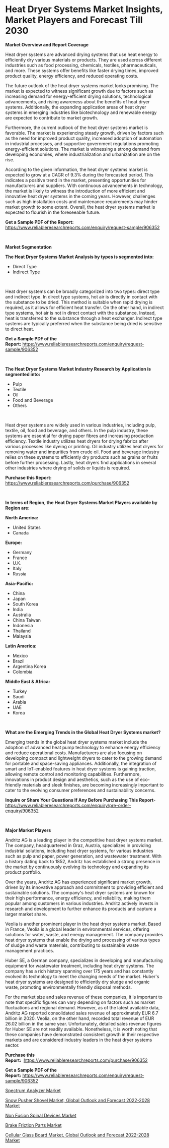 <p><h1>Heat Dryer Systems Market Insights, Market Players and Forecast Till 2030</h1></p><p><strong>Market Overview and Report Coverage</strong></p>
<p><p>Heat dryer systems are advanced drying systems that use heat energy to efficiently dry various materials or products. They are used across different industries such as food processing, chemicals, textiles, pharmaceuticals, and more. These systems offer benefits like faster drying times, improved product quality, energy efficiency, and reduced operating costs.</p><p>The future outlook of the heat dryer systems market looks promising. The market is expected to witness significant growth due to factors such as increasing demand for energy-efficient drying solutions, technological advancements, and rising awareness about the benefits of heat dryer systems. Additionally, the expanding application areas of heat dryer systems in emerging industries like biotechnology and renewable energy are expected to contribute to market growth.</p><p>Furthermore, the current outlook of the heat dryer systems market is favorable. The market is experiencing steady growth, driven by factors such as the need for improved product quality, increased adoption of automation in industrial processes, and supportive government regulations promoting energy-efficient solutions. The market is witnessing a strong demand from developing economies, where industrialization and urbanization are on the rise.</p><p>According to the given information, the heat dryer systems market is expected to grow at a CAGR of 9.3% during the forecasted period. This indicates a positive trend in the market, presenting opportunities for manufacturers and suppliers. With continuous advancements in technology, the market is likely to witness the introduction of more efficient and innovative heat dryer systems in the coming years. However, challenges such as high installation costs and maintenance requirements may hinder market growth to some extent. Overall, the heat dryer systems market is expected to flourish in the foreseeable future.</p></p>
<p><strong>Get a Sample PDF of the Report:</strong> <a href="https://www.reliableresearchreports.com/enquiry/request-sample/906352">https://www.reliableresearchreports.com/enquiry/request-sample/906352</a></p>
<p>&nbsp;</p>
<p><strong>Market Segmentation</strong></p>
<p><strong>The Heat Dryer Systems Market Analysis by types is segmented into:</strong></p>
<p><ul><li>Direct Type</li><li>Indirect Type</li></ul></p>
<p>&nbsp;</p>
<p><p>Heat dryer systems can be broadly categorized into two types: direct type and indirect type. In direct type systems, hot air is directly in contact with the substance to be dried. This method is suitable when rapid drying is required, as it allows for efficient heat transfer. On the other hand, in indirect type systems, hot air is not in direct contact with the substance. Instead, heat is transferred to the substance through a heat exchanger. Indirect type systems are typically preferred when the substance being dried is sensitive to direct heat.</p></p>
<p><strong>Get a Sample PDF of the Report:</strong>&nbsp;<a href="https://www.reliableresearchreports.com/enquiry/request-sample/906352">https://www.reliableresearchreports.com/enquiry/request-sample/906352</a></p>
<p>&nbsp;</p>
<p><strong>The Heat Dryer Systems Market Industry Research by Application is segmented into:</strong></p>
<p><ul><li>Pulp</li><li>Textile</li><li>Oil</li><li>Food and Beverage</li><li>Others</li></ul></p>
<p>&nbsp;</p>
<p><p>Heat dryer systems are widely used in various industries, including pulp, textile, oil, food and beverage, and others. In the pulp industry, these systems are essential for drying paper fibres and increasing production efficiency. Textile industry utilizes heat dryers for drying fabrics after various processes like dyeing or printing. Oil industry utilizes heat dryers for removing water and impurities from crude oil. Food and beverage industry relies on these systems to efficiently dry products such as grains or fruits before further processing. Lastly, heat dryers find applications in several other industries where drying of solids or liquids is required.</p></p>
<p><strong>Purchase this Report:</strong>&nbsp; <a href="https://www.reliableresearchreports.com/purchase/906352">https://www.reliableresearchreports.com/purchase/906352</a></p>
<p>&nbsp;</p>
<p><strong>In terms of Region, the Heat Dryer Systems Market Players available by Region are:</strong></p>
<p>
    <p> <strong> North America: </strong>
        <ul>
            <li>United States</li>
            <li>Canada</li>
        </ul>
        </p> 
    <p> <strong> Europe: </strong>
        <ul>
            <li>Germany</li>
            <li>France</li>
            <li>U.K.</li>
            <li>Italy</li>
            <li>Russia</li>
        </ul>
        </p> 
    <p> <strong> Asia-Pacific: </strong>
        <ul>
            <li>China</li>
            <li>Japan</li>
            <li>South Korea</li>
            <li>India</li>
            <li>Australia</li>
            <li>China Taiwan</li>
            <li>Indonesia</li>
            <li>Thailand</li>
            <li>Malaysia</li>
        </ul>
        </p> 
    <p> <strong> Latin America: </strong>
        <ul>
            <li>Mexico</li>
            <li>Brazil</li>
            <li>Argentina Korea</li>
            <li>Colombia</li>
        </ul>
        </p> 
    <p> <strong> Middle East & Africa: </strong>
        <ul>
            <li>Turkey</li>
            <li>Saudi</li>
            <li>Arabia</li>
            <li>UAE</li>
            <li>Korea</li>
        </ul>
    </p>
    </p>
<p>&nbsp;</p>
<p><strong>What are the Emerging Trends in the Global Heat Dryer Systems market?</strong></p>
<p><p>Emerging trends in the global heat dryer systems market include the adoption of advanced heat pump technology to enhance energy efficiency and reduce operational costs. Manufacturers are also focusing on developing compact and lightweight dryers to cater to the growing demand for portable and space-saving appliances. Additionally, the integration of smart and IoT-enabled features in heat dryer systems is gaining traction, allowing remote control and monitoring capabilities. Furthermore, innovations in product design and aesthetics, such as the use of eco-friendly materials and sleek finishes, are becoming increasingly important to cater to the evolving consumer preferences and sustainability concerns.</p></p>
<p><strong>Inquire or Share Your Questions If Any Before Purchasing This Report</strong>- <a href="https://www.reliableresearchreports.com/enquiry/pre-order-enquiry/906352">https://www.reliableresearchreports.com/enquiry/pre-order-enquiry/906352</a></p>
<p>&nbsp;</p>
<p><strong>Major Market Players</strong></p>
<p><p>Andritz AG is a leading player in the competitive heat dryer systems market. The company, headquartered in Graz, Austria, specializes in providing industrial solutions, including heat dryer systems, for various industries such as pulp and paper, power generation, and wastewater treatment. With a history dating back to 1852, Andritz has established a strong presence in the market by continuously evolving its technology and expanding its product portfolio.</p><p>Over the years, Andritz AG has experienced significant market growth, driven by its innovative approach and commitment to providing efficient and sustainable solutions. The company's heat dryer systems are known for their high performance, energy efficiency, and reliability, making them popular among customers in various industries. Andritz actively invests in research and development to further enhance its products and capture a larger market share.</p><p>Veolia is another prominent player in the heat dryer systems market. Based in France, Veolia is a global leader in environmental services, offering solutions for water, waste, and energy management. The company provides heat dryer systems that enable the drying and processing of various types of sludge and waste materials, contributing to sustainable waste management practices.</p><p>Huber SE, a German company, specializes in developing and manufacturing equipment for wastewater treatment, including heat dryer systems. The company has a rich history spanning over 175 years and has constantly evolved its technology to meet the changing needs of the market. Huber's heat dryer systems are designed to efficiently dry sludge and organic waste, promoting environmentally friendly disposal methods.</p><p>For the market size and sales revenue of these companies, it is important to note that specific figures can vary depending on factors such as market fluctuations and regional demand. However, as of the latest available data, Andritz AG reported consolidated sales revenue of approximately EUR 6.7 billion in 2020. Veolia, on the other hand, recorded total revenue of EUR 26.02 billion in the same year. Unfortunately, detailed sales revenue figures for Huber SE are not readily available. Nonetheless, it is worth noting that these companies have demonstrated consistent growth in their respective markets and are considered industry leaders in the heat dryer systems sector.</p></p>
<p><strong>Purchase this Report:</strong>&nbsp;&nbsp;<a href="https://www.reliableresearchreports.com/purchase/906352">https://www.reliableresearchreports.com/purchase/906352</a></p>
<p></p>
<p><strong>Get a Sample PDF of the Report:</strong>&nbsp;<a href="https://www.reliableresearchreports.com/enquiry/request-sample/906352">https://www.reliableresearchreports.com/enquiry/request-sample/906352</a></p>
<p><p><a href="https://www.reportprime.com/spectrum-analyzer-r1700">Spectrum Analyzer Market</a></p><p><a href="https://issuu.com/reportprime-2/docs/snow-pusher-shovel-market-global-outlook-and-forec?fr=xKAE9_zU1NQ">Snow Pusher Shovel Market, Global Outlook and Forecast 2022-2028 Market</a></p><p><a href="https://www.reportprime.com/non-fusion-spinal-devices-r8260">Non Fusion Spinal Devices Market</a></p><p><a href="https://medium.com/@juliusadams1991/brake-friction-parts-market-size-growth-forecast-2023-2030-80987dd3b15b">Brake Friction Parts Market</a></p><p><a href="https://issuu.com/reportprime-2/docs/cellular-glass-board-market-global-outlook-and-for?fr=xKAE9_zU1NQ">Cellular Glass Board Market, Global Outlook and Forecast 2022-2028 Market</a></p></p>